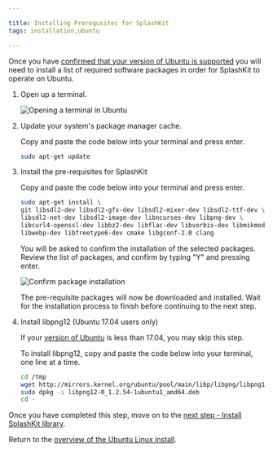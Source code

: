 ```yaml
---

title: Installing Prerequsites for SplashKit
tags: installation,ubuntu

---
```


Once you have
[confirmed that your version of Ubuntu is supported](/articles/installation/ubuntu/step1/)
you will need to install a list of required software packages in order
for SplashKit to operate on Ubuntu.

1. Open up a terminal.

    ![Opening a terminal in Ubuntu](images/install-gifs/Ubuntu/open-terminal.gif)

2. Update your system's package manager cache.

    Copy and paste the code below into your terminal and press enter.

    ```bash
    sudo apt-get update
    ```

3. Install the pre-requisites for SplashKit

    Copy and paste the code below into your terminal and press enter.

    ```bash
    sudo apt-get install \
    git libsdl2-dev libsdl2-gfx-dev libsdl2-mixer-dev libsdl2-ttf-dev \
    libsdl2-net-dev libsdl2-image-dev libncurses-dev libpng-dev \
    libcurl4-openssl-dev libbz2-dev libflac-dev libvorbis-dev libmikmod-dev \
    libwebp-dev libfreetype6-dev cmake libgconf-2.0 clang
    ```

    You will be asked to confirm the installation of the selected packages. Review
    the list of packages, and confirm by typing "Y" and pressing enter.

    ![Confirm package installation](images/install-gifs/Ubuntu/confirm-packages.jpg)

    The pre-requisite packages will now be downloaded and installed. Wait
    for the installation process to finish before continuing to the next step.

4. Install libpng12 (Ubuntu 17.04 users only)

    If your [version of Ubuntu](/articles/installation/ubuntu/step1.html) is less than 17.04, you may skip this step.

    To install libpng12, copy and paste the code below into your terminal, one line at a time.

    ```bash
    cd /tmp
    wget http://mirrors.kernel.org/ubuntu/pool/main/libp/libpng/libpng12-0_1.2.54-1ubuntu1_amd64.deb
    sudo dpkg -i libpng12-0_1.2.54-1ubuntu1_amd64.deb
    cd -
    ```


Once you have completed this step, move on to the
[next step - Install SplashKit library](/articles/installation/ubuntu/step-3.html).

Return to the
[overview of the Ubuntu Linux install](/articles/installation/ubuntu).
